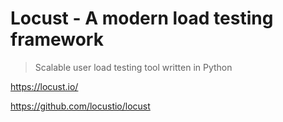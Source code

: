 # Locust - A modern load testing framework

> Scalable user load testing tool written in Python

<https://locust.io/>

<https://github.com/locustio/locust>
